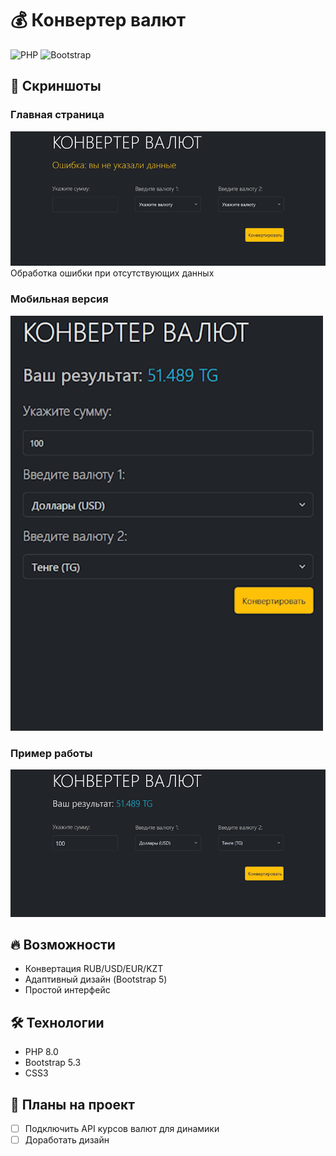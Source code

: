 # 💰 Конвертер валют  

![PHP](https://img.shields.io/badge/PHP-8.0-777BB4?logo=php)
![Bootstrap](https://img.shields.io/badge/Bootstrap-5.3-7952B3?logo=bootstrap)

## 📸 Скриншоты  

### Главная страница  
![Главный экран](screenshots/main.png) <br/>
Обработка ошибки при отсутствующих данных

### Мобильная версия  
![Версия для телефона](screenshots/mobile.png)  

### Пример работы  
![Результат конвертации](screenshots/result.png)  

## 🔥 Возможности  
- Конвертация RUB/USD/EUR/KZT  
- Адаптивный дизайн (Bootstrap 5)  
- Простой интерфейс  

## 🛠 Технологии  
- PHP 8.0  
- Bootstrap 5.3  
- CSS3  

## 📅 Планы на проект 
- [ ] Подключить API курсов валют для динамики
- [ ] Доработать дизайн 

